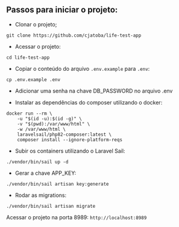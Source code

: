 ## Passos para iniciar o projeto:

- Clonar o projeto;
```shell
git clone https://github.com/cjatoba/life-test-app
```

- Acessar o projeto:
```shell
cd life-test-app
```

- Copiar o conteúdo do arquivo `.env.example` para `.env`:
```shell
cp .env.example .env
```

- Adicionar uma senha na chave DB_PASSWORD no arquivo .env

- Instalar as dependências do composer utilizando o docker:
```shell
docker run --rm \
    -u "$(id -u):$(id -g)" \
    -v "$(pwd):/var/www/html" \
    -w /var/www/html \
    laravelsail/php82-composer:latest \
    composer install --ignore-platform-reqs
```

- Subir os containers utilizando o Laravel Sail:
```shell
./vendor/bin/sail up -d
```

- Gerar a chave APP_KEY:
```shell
./vendor/bin/sail artisan key:generate
```

- Rodar as migrations:
```shell
./vendor/bin/sail artisan migrate
```

Acessar o projeto na porta 8989: `http://localhost:8989`